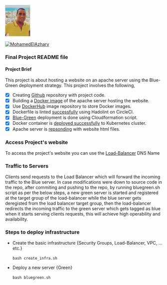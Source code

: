 <p align="left">
  <img src="https://github.com/MohamedElAzhary/FinalProject/blob/master/mbr-122x122.jpg?raw=true" width="80" title="my_photo">
</p>

 [![MohamedElAzhary](https://circleci.com/gh/MohamedElAzhary/FinalProject.svg?style=svg)](https://app.circleci.com/pipelines/github/MohamedElAzhary/FinalProject)

### Final Project README file 

#### Project Brief
This project is about hosting a website on an apache server using
the Blue-Green deployment strategy.
This project involves the following,
- [x] Creating [Github](https://github.com/MohamedElAzhary/FinalProject/) repository with project code.
- [x] Building a [Docker image](https://github.com/MohamedElAzhary/FinalProject/blob/master/Repo%20Building.PNG?raw=true) of the apache server hosting the website.
- [x] Use [DockerHub](https://hub.docker.com/r/moazario/siteimage) image repository to store Docker images.
- [x] Dockerfile is linted [successfully](https://github.com/MohamedElAzhary/FinalProject/blob/master/lint%20successfully.PNG?raw=true) using Hadolint on CircleCI.
- [x] [Blue-Green](https://github.com/MohamedElAzhary/FinalProject/blob/master/bluegreen.PNG?raw=true) deployment is done using Cloudformation script.
- [x] Docker container is [deployed successfully](https://github.com/MohamedElAzhary/FinalProject/blob/master/Pod%20working.PNG?raw=true) to Kubernetes cluster.
- [x] Apache server is [repsonding](https://github.com/MohamedElAzhary/FinalProject/blob/master/WGET%20response.PNG?raw=true) with website html files.

### Access Project's website
To access the project's website you can use the [Load-Balancer](P5loadbalancer-1df1c00992baffe9.elb.us-west-2.amazonaws.com) DNS Name

### Traffic to Servers
Clients send requests to the Load Balancer which will forward the incoming traffic to the Blue server.
In case modifications were down to source code in the repo, after commiting and pushing to the repo,
by running bluegreen.sh script as per the below steps, a new green server is started and registered at
the target group of the load-balancer while the blue server gets deregisted from the load balancer target
group, then the load-balancer redirects the incoming traffic to the green server which gets tagged as blue
when it starts serving clients requests, this will achieve high operability and availability.

### Steps to deploy infrastructure
- Create the basic infrastructure {Security Groups, Load-Balancer, VPC, ... etc.}

   ```bash create_infra.sh```

- Deploy a new server {Green}

  ```bash bluegreen.sh```
